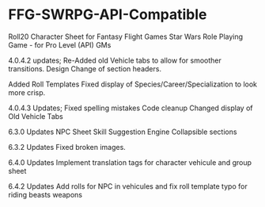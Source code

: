 # FFG-SWRPG-API-Compatible
Roll20 Character Sheet for Fantasy Flight Games Star Wars Role Playing Game - for Pro Level (API) GMs

4.0.4.2 updates;
Re-Added old Vehicle tabs to allow for smoother transitions.
Design Change of section headers.

Added Roll Templates
Fixed display of Species/Career/Specialization to look more crisp.

4.0.4.3 Updates;
Fixed spelling mistakes
Code cleanup
Changed display of Old Vehicle Tabs

6.3.0 Updates
NPC Sheet
Skill Suggestion Engine
Collapsible sections

6.3.2 Updates
Fixed broken images.

6.4.0 Updates
Implement translation tags for character vehicule and group sheet

6.4.2 Updates
Add rolls for NPC in vehicules and fix roll template typo for riding beasts weapons
